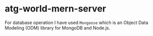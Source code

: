 # atg-world-mern-server

For database operation I have used `Mongoose` which is an Object Data Modeling (ODM) library for MongoDB and Node.js.
